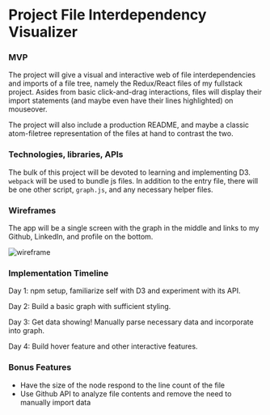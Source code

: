 # Project File Interdependency Visualizer

### MVP

The project will give a visual and interactive web of file interdependencies and imports of a file tree, namely the Redux/React files of my fullstack project. Asides from basic click-and-drag interactions, files will display their import statements (and maybe even have their lines highlighted) on mouseover.

The project will also include a production README, and maybe a classic atom-filetree representation of the files at hand to contrast the two.

### Technologies, libraries, APIs

The bulk of this project will be devoted to learning and implementing D3. ```webpack``` will be used to bundle js files. In addition to the entry file, there will be one other script, ```graph.js```, and any necessary helper files.

### Wireframes

The app will be a single screen with the graph in the middle and links to my Github, LinkedIn, and profile on the bottom.

![wireframe](https://github.com/hanhee-song/project-visualizer/blob/master/docs/Screen%20Shot%202017-11-07%20at%2020.47.50.png?raw=true)

### Implementation Timeline

Day 1: npm setup, familiarize self with D3 and experiment with its API.

Day 2: Build a basic graph with sufficient styling.

Day 3: Get data showing! Manually parse necessary data and incorporate into graph.

Day 4: Build hover feature and other interactive features.

### Bonus Features

* Have the size of the node respond to the line count of the file
* Use Github API to analyze file contents and remove the need to manually import data
